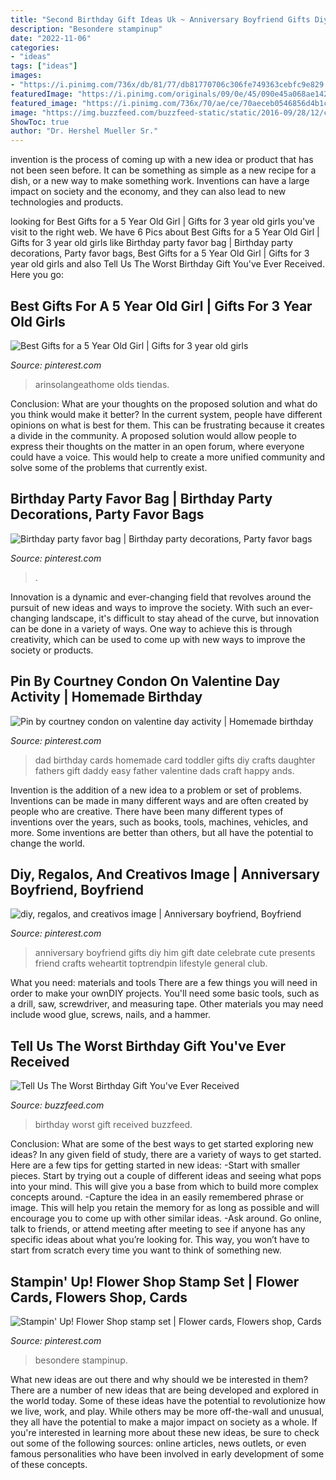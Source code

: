 ```yaml
---
title: "Second Birthday Gift Ideas Uk ~ Anniversary Boyfriend Gifts Diy Him Gift Date Celebrate Cute Presents Friend Crafts Weheartit Toptrendpin Lifestyle General Club"
description: "Besondere stampinup"
date: "2022-11-06"
categories:
- "ideas"
tags: ["ideas"]
images:
- "https://i.pinimg.com/736x/db/81/77/db81770706c306fe749363cebfc9e829.jpg"
featuredImage: "https://i.pinimg.com/originals/09/0e/45/090e45a068ae14263437d4b66b6b6e91.jpg"
featured_image: "https://i.pinimg.com/736x/70/ae/ce/70aeceb0546856d4b1c9584f9ac87154--birthday-cards-for-dad-homemade-birthday-cards.jpg"
image: "https://img.buzzfeed.com/buzzfeed-static/static/2016-09/28/12/campaign_images/buzzfeed-prod-fastlane01/whats-the-worst-birthday-gift-youve-received-2-28448-1475080556-1_dblbig.jpg"
ShowToc: true
author: "Dr. Hershel Mueller Sr."
---
```



invention is the process of coming up with a new idea or product that has not been seen before. It can be something as simple as a new recipe for a dish, or a new way to make something work. Inventions can have a large impact on society and the economy, and they can also lead to new technologies and products.

	

		
looking for Best Gifts for a 5 Year Old Girl | Gifts for 3 year old girls you've visit to the right web. We have 6 Pics about Best Gifts for a 5 Year Old Girl | Gifts for 3 year old girls like Birthday party favor bag | Birthday party decorations, Party favor bags, Best Gifts for a 5 Year Old Girl | Gifts for 3 year old girls and also Tell Us The Worst Birthday Gift You&#039;ve Ever Received. Here you go:
		
    
## Best Gifts For A 5 Year Old Girl | Gifts For 3 Year Old Girls

<img loading=lazy src="https://i.pinimg.com/736x/db/81/77/db81770706c306fe749363cebfc9e829.jpg" onerror="this.onerror=null;this.src='https://tse1.mm.bing.net/th?id=OIP.8FyGm1S0Flv09EkFndBy_QHaQq&amp;pid=15.1';" alt="Best Gifts for a 5 Year Old Girl | Gifts for 3 year old girls">

_Source: pinterest.com_

>arinsolangeathome olds tiendas. 

	

Conclusion: What are your thoughts on the proposed solution and what do you think would make it better?
In the current system, people have different opinions on what is best for them. This can be frustrating because it creates a divide in the community. A proposed solution would allow people to express their thoughts on the matter in an open forum, where everyone could have a voice. This would help to create a more unified community and solve some of the problems that currently exist.

    
## Birthday Party Favor Bag | Birthday Party Decorations, Party Favor Bags

<img loading=lazy src="https://i.pinimg.com/736x/55/22/a5/5522a542a044d65c46f831fceebfb030--party-favor-bags-birthday-party-favors.jpg" onerror="this.onerror=null;this.src='https://tse1.mm.bing.net/th?id=OIP.OQ6QjHD-SSF0rFSzU9WFTQHaJ3&amp;pid=15.1';" alt="Birthday party favor bag | Birthday party decorations, Party favor bags">

_Source: pinterest.com_

>. 

	

Innovation is a dynamic and ever-changing field that revolves around the pursuit of new ideas and ways to improve the society. With such an ever-changing landscape, it's difficult to stay ahead of the curve, but innovation can be done in a variety of ways. One way to achieve this is through creativity, which can be used to come up with new ways to improve the society or products.

    
## Pin By Courtney Condon On Valentine Day Activity | Homemade Birthday

<img loading=lazy src="https://i.pinimg.com/736x/70/ae/ce/70aeceb0546856d4b1c9584f9ac87154--birthday-cards-for-dad-homemade-birthday-cards.jpg" onerror="this.onerror=null;this.src='https://tse1.mm.bing.net/th?id=OIP.pfTy9ozt9m6riRO8PqBJFQHaJ6&amp;pid=15.1';" alt="Pin by courtney condon on valentine day activity | Homemade birthday">

_Source: pinterest.com_

>dad birthday cards homemade card toddler gifts diy crafts daughter fathers gift daddy easy father valentine dads craft happy ands. 

	

Invention is the addition of a new idea to a problem or set of problems. Inventions can be made in many different ways and are often created by people who are creative. There have been many different types of inventions over the years, such as books, tools, machines, vehicles, and more. Some inventions are better than others, but all have the potential to change the world.

    
## Diy, Regalos, And Creativos Image | Anniversary Boyfriend, Boyfriend

<img loading=lazy src="https://i.pinimg.com/originals/09/0e/45/090e45a068ae14263437d4b66b6b6e91.jpg" onerror="this.onerror=null;this.src='https://tse2.mm.bing.net/th?id=OIP.8r_D08YaEHlveEB1U5YHvAHaJ3&amp;pid=15.1';" alt="diy, regalos, and creativos image | Anniversary boyfriend, Boyfriend">

_Source: pinterest.com_

>anniversary boyfriend gifts diy him gift date celebrate cute presents friend crafts weheartit toptrendpin lifestyle general club. 

	

What you need: materials and tools
There are a few things you will need in order to make your ownDIY projects. You'll need some basic tools, such as a drill, saw, screwdriver, and measuring tape. Other materials you may need include wood glue, screws, nails, and a hammer.

    
## Tell Us The Worst Birthday Gift You&#039;ve Ever Received

<img loading=lazy src="https://img.buzzfeed.com/buzzfeed-static/static/2016-09/28/12/campaign_images/buzzfeed-prod-fastlane01/whats-the-worst-birthday-gift-youve-received-2-28448-1475080556-1_dblbig.jpg" onerror="this.onerror=null;this.src='https://tse4.mm.bing.net/th?id=OIP.QkLgz-O9jZdV4O7nf3ZnCgHaE6&amp;pid=15.1';" alt="Tell Us The Worst Birthday Gift You&#039;ve Ever Received">

_Source: buzzfeed.com_

>birthday worst gift received buzzfeed. 

	

Conclusion: What are some of the best ways to get started exploring new ideas?
In any given field of study, there are a variety of ways to get started. Here are a few tips for getting started in new ideas: 
-Start with smaller pieces. Start by trying out a couple of different ideas and seeing what pops into your mind. This will give you a base from which to build more complex concepts around. 
-Capture the idea in an easily remembered phrase or image. This will help you retain the memory for as long as possible and will encourage you to come up with other similar ideas. 
-Ask around. Go online, talk to friends, or attend meeting after meeting to see if anyone has any specific ideas about what you’re looking for. This way, you won’t have to start from scratch every time you want to think of something new.

    
## Stampin&#039; Up! Flower Shop Stamp Set | Flower Cards, Flowers Shop, Cards

<img loading=lazy src="https://i.pinimg.com/originals/37/6f/58/376f5887e8d47ab010bc29abc269b179.jpg" onerror="this.onerror=null;this.src='https://tse3.mm.bing.net/th?id=OIP.KoLnmpoOHxLyO3IE9w_R3AHaJ4&amp;pid=15.1';" alt="Stampin&#039; Up! Flower Shop stamp set | Flower cards, Flowers shop, Cards">

_Source: pinterest.com_

>besondere stampinup. 

	

What new ideas are out there and why should we be interested in them?
There are a number of new ideas that are being developed and explored in the world today. Some of these ideas have the potential to revolutionize how we live, work, and play. While others may be more off-the-wall and unusual, they all have the potential to make a major impact on society as a whole. If you're interested in learning more about these new ideas, be sure to check out some of the following sources: online articles, news outlets, or even famous personalities who have been involved in early development of some of these concepts.

